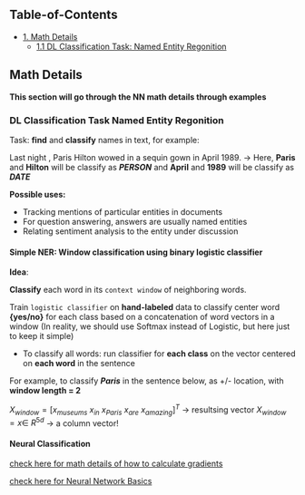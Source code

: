 ## Table-of-Contents

- [1. Math Details](#Math-Details)
  - [1.1 DL Classification Task: Named Entity Regonition](#DL-Classification-Task-:-Named-Entity-Regonition)





## Math Details

**This section will go through the NN math details through examples**

### DL Classification Task Named Entity Regonition

Task: **find** and **classify** names in text, for example:

Last night , Paris Hilton wowed in a sequin gown in April 1989. ->  Here, **Paris** and **Hilton** will be classify as ***PERSON*** and **April** and **1989** will be classify as ***DATE***

**Possible uses:**

- Tracking mentions of particular entities in documents 
- For question answering, answers are usually named entities 
- Relating sentiment analysis to the entity under discussion

#### Simple NER: Window classification using binary logistic classifier

**Idea**:

**Classify** each word in its `context window` of neighboring words.

Train `logistic classifier` on **hand-labeled** data to classify center word **{yes/no}** for each class based on a concatenation of word vectors in a window (In reality, we should use Softmax instead of Logistic, but here just to keep it simple)

- To classify all words: run classifier for **each class** on the vector centered on **each word** in the sentence

For example, to classify ***Paris*** in the sentence below, as +/- location, with **window length = 2**

$X_{window} = [x_{museums} \ x_{in} \ x_{Paris} \ x_{are} \ x_{amazing}]^T$ -> resultsing vector  $X_{window} = x \in \ R^{5d}$  -> a column vector!

#### Neural Classification

[check here for math details of how to calculate gradients](https://web.stanford.edu/class/cs224n/slides/cs224n-2022-lecture03-neuralnets.pdf)

[check here for Neural Network Basics](https://github.com/JingruGong1023/Deep_Learning/blob/main/Neural%20Network%20Basics/Neural%20Networks%20and%20Deep%20Learning%20Notes.pdf)

















